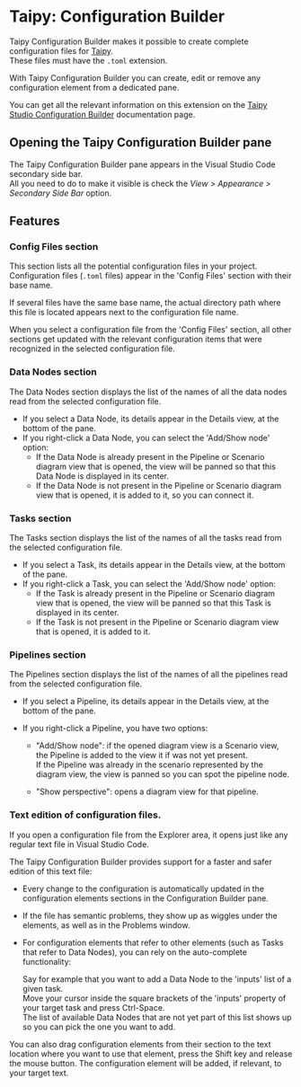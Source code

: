 # Taipy: Configuration Builder 

Taipy Configuration Builder makes it possible to create complete configuration files for
[Taipy](https://www.taipy.io).<br/>
These files must have the `.toml` extension.

With Taipy Configuration Builder you can create, edit or remove any configuration element
from a dedicated pane.

You can get all the relevant information on this extension on the
[Taipy Studio Configuration Builder](https://docs.taipy.io/en/latest/manuals/studio/config/)
documentation page.

## Opening the Taipy Configuration Builder pane

The Taipy Configuration Builder pane appears in the Visual Studio Code secondary side bar.<br/>
All you need to do to make it visible is check the _View > Appearance > Secondary Side Bar_ option.

## Features

### Config Files section

This section lists all the potential configuration files in your project. Configuration files
(`.toml` files) appear in the 'Config Files' section with their base name.

If several files have the same base name, the actual directory path where this file is located
appears next to the configuration file name.

When you select a configuration file from the 'Config Files' section, all other sections get
updated with the relevant configuration items that were recognized in the selected configuration
file.

### Data Nodes section

The Data Nodes section displays the list of the names of all the data nodes read from the
selected configuration file.

- If you select a Data Node, its details appear in the Details view, at the bottom of the pane.
- If you right-click a Data Node, you can select the 'Add/Show node'
  option:
  - If the Data Node is already present in the Pipeline or Scenario
    diagram view that is opened, the view will be panned so
    that this Data Node is displayed in its center.
  - If the Data Node is not present in the Pipeline or Scenario
    diagram view that is opened, it is added to it, so you can connect
    it.

### Tasks section

The Tasks section displays the list of the names of all the tasks read from the
selected configuration file.

- If you select a Task, its details appear in the Details view, at the bottom of the pane.
- If you right-click a Task, you can select the 'Add/Show node'
  option:
  - If the Task is already present in the Pipeline or Scenario
    diagram view that is opened, the view will be panned so
    that this Task is displayed in its center.
  - If the Task is not present in the Pipeline or Scenario
    diagram view that is opened, it is added to it.

### Pipelines section

The Pipelines section displays the list of the names of all the pipelines read from the
selected configuration file.

- If you select a Pipeline, its details appear in the Details view, at the bottom of the pane.
- If you right-click a Pipeline, you have two options:

   - "Add/Show node": if the opened diagram view is a Scenario view,
     the Pipeline is added to the view it if was not yet present.<br/>
    If the Pipeline was already in the scenario represented by the
    diagram view, the view is panned so you can spot the
    pipeline node.
  
  - "Show perspective": opens a diagram view for that pipeline.


### Text edition of configuration files.

If you open a configuration file from the Explorer area, it opens just
like any regular text file in Visual Studio Code.

The Taipy Configuration Builder provides support for a faster and safer
edition of this text file:

- Every change to the configuration is automatically updated in the
  configuration elements sections in the Configuration Builder pane.
- If the file has semantic problems, they show up as wiggles under the
  elements, as well as in the Problems window.
- For configuration elements that refer to other elements (such as
  Tasks that refer to Data Nodes), you can rely on the auto-complete
  functionality:

  Say for example that you want to add a Data Node to the 'inputs' list
  of a given task.<br/>
  Move your cursor inside the square brackets of the 'inputs' property
  of your target task and press Ctrl-Space.<br/>
  The list of available Data Nodes that are not yet part of this list
  shows up so you can pick the one you want to add.

You can also drag configuration elements from their section to the text
location where you want to use that element, press the Shift key and
release the mouse button. The configuration element will be added, if
relevant, to your target text.
